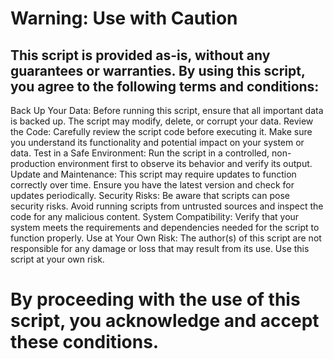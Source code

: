 # Warning: Use with Caution

## This script is provided as-is, without any guarantees or warranties. By using this script, you agree to the following terms and conditions:

Back Up Your Data: Before running this script, ensure that all important data is backed up. The script may modify, delete, or corrupt your data.
Review the Code: Carefully review the script code before executing it. Make sure you understand its functionality and potential impact on your system or data.
Test in a Safe Environment: Run the script in a controlled, non-production environment first to observe its behavior and verify its output.
Update and Maintenance: This script may require updates to function correctly over time. Ensure you have the latest version and check for updates periodically.
Security Risks: Be aware that scripts can pose security risks. Avoid running scripts from untrusted sources and inspect the code for any malicious content.
System Compatibility: Verify that your system meets the requirements and dependencies needed for the script to function properly.
Use at Your Own Risk: The author(s) of this script are not responsible for any damage or loss that may result from its use. Use this script at your own risk.


# By proceeding with the use of this script, you acknowledge and accept these conditions.